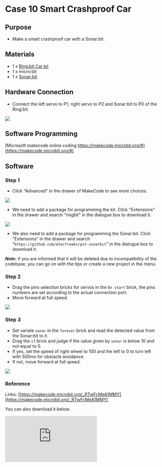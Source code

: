 ﻿# Case 10 Smart Crashproof Car

## Purpose

- Make a smart crashproof car with a Sonar:bit.

## Materials

- 1 x [Ring:bit Car kit](https://shop.elecfreaks.com/products/elecfreaks-micro-bit-ring-bit-v2-car-kit-without-micro-bit-board?_pos=4&_sid=66ba68dec&_ss=r)
- 1 x micro:bit
- 1 x [Sonar:bit](https://shop.elecfreaks.com/products/elecfreaks-octopus-sonar-bit?_pos=1&_sid=206cda736&_ss=r)


## Hardware Connection

- Connect the left servo to P1, right servo to P2 and Sonar:bit to P0 of the Ring:bit.

![](https://wiki-media-ef.oss-cn-hongkong.aliyuncs.com//images/case_10_01.png)

## Software Programming

[Microsoft makecode online coding https://makecode.microbit.org/#](https://makecode.microbit.org/#)

## Software

### Step 1
- Click "Advanced" in the drawer of MakeCode to see more choices.

![](https://wiki-media-ef.oss-cn-hongkong.aliyuncs.com//images/2qCyzQ7.png)

- We need to add a package for programming the kit. Click "Extensions" in the drawer and search “ringbit" in the dialogue box to download it.

![](https://wiki-media-ef.oss-cn-hongkong.aliyuncs.com//images/1Wq2Mov.jpg)

- We also need to add a package for programming the Sonar:bit. Click "Extensions" in the drawer and search “`https://github.com/elecfreaks/pxt-sonarbit`" in the dialogue box to download it.

***Note:***  if you are informed that it will be deleted due to incompatibility of the codebase, you can go on with the tips or create a new project in the menu.

### Step 2

- Drag the pins selection bricks for servos in the `On start` brick, the pins numbers are set according to the actual connection port.
- Move forward at full speed.

![](https://wiki-media-ef.oss-cn-hongkong.aliyuncs.com//images/case_10_02.png)

### Step 3

- Set variate `sonar` in the `forever` brick and read the detected value from the Sonar:bit to it.
- Drag the `if` brick and judge if the value given by `sonar` is below 10 and not equal to 0.
- If yes, set the speed of right wheel to 100 and the left to 0 to turn left with 500ms for obstacle avoidance.
- If not, move forward at full speed.

![](https://wiki-media-ef.oss-cn-hongkong.aliyuncs.com//images/case_10_03.png)

### Reference

Links: [https://makecode.microbit.org/_RTwFcMeA1MMY](https://makecode.microbit.org/_RTwFcMeA1MMY)

You can also download it below:

<div
    style={{
        position: 'relative',
        paddingBottom: '60%',
        overflow: 'hidden',
    }}
>
    <iframe
        src="https://makecode.microbit.org/_RTwFcMeA1MMY"
        frameborder="0"
        sandbox="allow-popups allow-forms allow-scripts allow-same-origin"
        style={{
            position: 'absolute',
            width: '100%',
            height: '100%',
        }}
    />
</div>

## Result


- The Ring:bit car turns left automatically when detecting any obstacle 10cm in front of it.

## Exploration


- Question: Why we need to judge if the value is not 0 ?
- Answer: The detection value is also 0 if beyond the detection scope of Sonar:bit.

## FAQ
